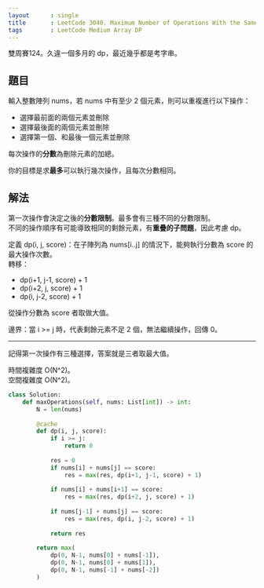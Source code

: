 ```yaml
---
layout      : single
title       : LeetCode 3040. Maximum Number of Operations With the Same Score II
tags        : LeetCode Medium Array DP
---
```

雙周賽124。久違一個多月的 dp，最近幾乎都是考字串。  

## 題目

輸入整數陣列 nums，若 nums 中有至少 2 個元素，則可以重複進行以下操作：  

- 選擇最前面的兩個元素並刪除  
- 選擇最後面的兩個元素並刪除  
- 選擇第一個、和最後一個元素並刪除  

每次操作的**分數**為刪除元素的加總。  

你的目標是求**最多**可以執行幾次操作，且每次分數相同。  

## 解法

第一次操作會決定之後的**分數限制**。最多會有三種不同的分數限制。  
不同的操作順序有可能導致相同的剩餘元素，有**重疊的子問題**，因此考慮 dp。  

定義 dp(i, j, score)：在子陣列為 nums[i..j] 的情況下，能夠執行分數為 score 的最大操作次數。  
轉移：

- dp(i+1, j-1, score) + 1
- dp(i+2, j, score) + 1
- dp(i, j-2, score) + 1  

從操作分數為 score 者取做大值。  

邊界：當 i >= j 時，代表剩餘元素不足 2 個，無法繼續操作，回傳 0。  

---

記得第一次操作有三種選擇，答案就是三者取最大值。  

時間複雜度 O(N^2)。  
空間複雜度 O(N^2)。  

```python
class Solution:
    def maxOperations(self, nums: List[int]) -> int:
        N = len(nums)
        
        @cache
        def dp(i, j, score):
            if i >= j:
                return 0
            
            res = 0
            if nums[i] + nums[j] == score:
                res = max(res, dp(i+1, j-1, score) + 1)
                
            if nums[i] + nums[i+1] == score:
                res = max(res, dp(i+2, j, score) + 1)
                
            if nums[j-1] + nums[j] == score:
                res = max(res, dp(i, j-2, score) + 1)
                
            return res
        
        return max(
            dp(0, N-1, nums[0] + nums[-1]),
            dp(0, N-1, nums[0] + nums[1]),
            dp(0, N-1, nums[-1] + nums[-2])
        )
```
